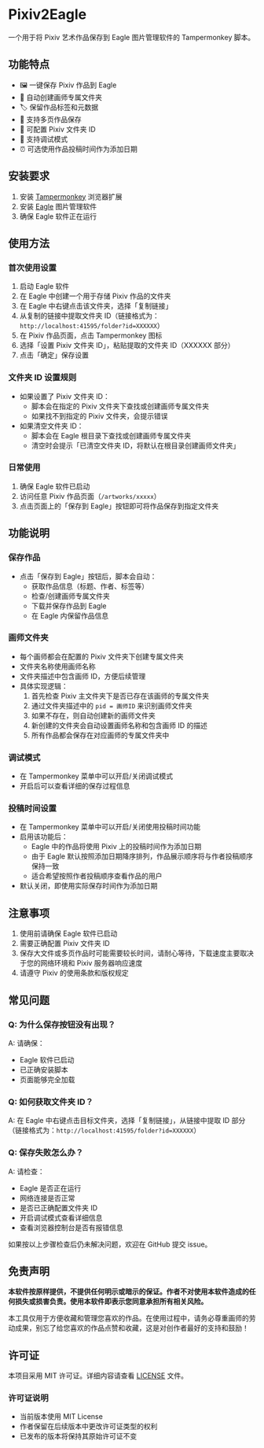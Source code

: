 # Pixiv2Eagle

一个用于将 Pixiv 艺术作品保存到 Eagle 图片管理软件的 Tampermonkey 脚本。

## 功能特点

- 🖼️ 一键保存 Pixiv 作品到 Eagle
- 📁 自动创建画师专属文件夹
- 🏷️ 保留作品标签和元数据
- 📄 支持多页作品保存
- 🔧 可配置 Pixiv 文件夹 ID
- 🐛 支持调试模式
- ⏰ 可选使用作品投稿时间作为添加日期

## 安装要求

1. 安装 [Tampermonkey](https://www.tampermonkey.net/) 浏览器扩展
2. 安装 [Eagle](https://eagle.cool/) 图片管理软件
3. 确保 Eagle 软件正在运行

## 使用方法

### 首次使用设置
1. 启动 Eagle 软件
2. 在 Eagle 中创建一个用于存储 Pixiv 作品的文件夹
3. 在 Eagle 中右键点击该文件夹，选择「复制链接」
4. 从复制的链接中提取文件夹 ID（链接格式为：`http://localhost:41595/folder?id=XXXXXX`）
5. 在 Pixiv 作品页面，点击 Tampermonkey 图标
6. 选择「设置 Pixiv 文件夹 ID」，粘贴提取的文件夹 ID（XXXXXX 部分）
7. 点击「确定」保存设置

### 文件夹 ID 设置规则
- 如果设置了 Pixiv 文件夹 ID：
  - 脚本会在指定的 Pixiv 文件夹下查找或创建画师专属文件夹
  - 如果找不到指定的 Pixiv 文件夹，会提示错误
- 如果清空文件夹 ID：
  - 脚本会在 Eagle 根目录下查找或创建画师专属文件夹
  - 清空时会提示「已清空文件夹 ID，将默认在根目录创建画师文件夹」

### 日常使用
1. 确保 Eagle 软件已启动
2. 访问任意 Pixiv 作品页面（`/artworks/xxxxx`）
3. 点击页面上的「保存到 Eagle」按钮即可将作品保存到指定文件夹

## 功能说明

### 保存作品
- 点击「保存到 Eagle」按钮后，脚本会自动：
  - 获取作品信息（标题、作者、标签等）
  - 检查/创建画师专属文件夹
  - 下载并保存作品到 Eagle
  - 在 Eagle 内保留作品信息

### 画师文件夹
- 每个画师都会在配置的 Pixiv 文件夹下创建专属文件夹
- 文件夹名称使用画师名称
- 文件夹描述中包含画师 ID，方便后续管理
- 具体实现逻辑：
  1. 首先检查 Pixiv 主文件夹下是否已存在该画师的专属文件夹
  2. 通过文件夹描述中的 `pid = 画师ID` 来识别画师文件夹
  3. 如果不存在，则自动创建新的画师文件夹
  4. 新创建的文件夹会自动设置画师名称和包含画师 ID 的描述
  5. 所有作品都会保存在对应画师的专属文件夹中

### 调试模式
- 在 Tampermonkey 菜单中可以开启/关闭调试模式
- 开启后可以查看详细的保存过程信息

### 投稿时间设置
- 在 Tampermonkey 菜单中可以开启/关闭使用投稿时间功能
- 启用该功能后：
  - Eagle 中的作品将使用 Pixiv 上的投稿时间作为添加日期
  - 由于 Eagle 默认按照添加日期降序排列，作品展示顺序将与作者投稿顺序保持一致
  - 适合希望按照作者投稿顺序查看作品的用户
- 默认关闭，即使用实际保存时间作为添加日期

## 注意事项

1. 使用前请确保 Eagle 软件已启动
2. 需要正确配置 Pixiv 文件夹 ID
3. 保存大文件或多页作品时可能需要较长时间，请耐心等待，下载速度主要取决于您的网络环境和 Pixiv 服务器响应速度
4. 请遵守 Pixiv 的使用条款和版权规定

## 常见问题

### Q: 为什么保存按钮没有出现？
A: 请确保：
- Eagle 软件已启动
- 已正确安装脚本
- 页面能够完全加载

### Q: 如何获取文件夹 ID？
A: 在 Eagle 中右键点击目标文件夹，选择「复制链接」，从链接中提取 ID 部分（链接格式为：`http://localhost:41595/folder?id=XXXXXX`）

### Q: 保存失败怎么办？
A: 请检查：
- Eagle 是否正在运行
- 网络连接是否正常
- 是否已正确配置文件夹 ID
- 开启调试模式查看详细信息
- 查看浏览器控制台是否有报错信息

如果按以上步骤检查后仍未解决问题，欢迎在 GitHub 提交 issue。

## 免责声明

**本软件按原样提供，不提供任何明示或暗示的保证。作者不对使用本软件造成的任何损失或损害负责。使用本软件即表示您同意承担所有相关风险。**

本工具仅用于方便收藏和管理您喜欢的作品。在使用过程中，请务必尊重画师的劳动成果，别忘了给您喜欢的作品点赞和收藏，这是对创作者最好的支持和鼓励！

## 许可证

本项目采用 MIT 许可证。详细内容请查看 [LICENSE](LICENSE) 文件。

### 许可证说明
- 当前版本使用 MIT License
- 作者保留在后续版本中更改许可证类型的权利
- 已发布的版本将保持其原始许可证不变
